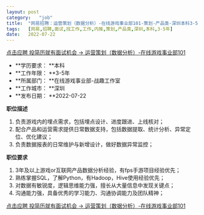 ```yaml
---
layout:	post
category:	"job"
title:	"网易招聘：运营策划（数据分析）-在线游戏事业部101-策划-产品类-深圳本科3-5年"
tags:	[网易,招聘,面试,找工作,工作,内推,策划,产品类,深圳,本科,3-5年]
date:	2022-07-22
---
```


[点击应聘 投简历就有面试机会 -> 运营策划（数据分析）-在线游戏事业部101](http://mobile.bole.netease.com/bole/boleDetail?id=41429&employeeId=346f03c3cda5f04c&key=all)



- **学历要求： **本科
- **工作年限： **3-5年
- **所属部门： **在线游戏事业部-战趣工作室
- **工作城市： **深圳
- **发布日期： **2022-07-22



**职位描述**
1. 负责游戏内的埋点需求，包括埋点设计、进度跟进、上线核对；
2. 配合产品和运营需求提供日常数据支持，包括数据提取、统计分析、异常定位、优化建议；
3. 负责数据报表的日常维护与新增设计，做好数据异常监控；



**职位要求**
1. 3年及以上游戏or互联网产品数据分析经验，有fps手游项目经验优先；
2. 熟练掌握SQL，了解Python，有Hadoop，Hive使用经验优先；
3. 对数据有敏锐度，逻辑思维能力强，擅长从大量信息中发现关键点；
4. 沟通能力强，具备优秀的学习能力、沟通协调能力及团队精神；



[点击应聘 投简历就有面试机会 -> 运营策划（数据分析）-在线游戏事业部101](http://mobile.bole.netease.com/bole/boleDetail?id=41429&employeeId=346f03c3cda5f04c&key=all)